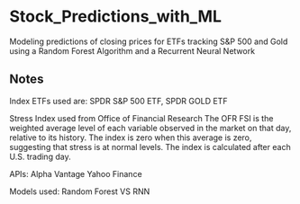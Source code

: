 # Stock_Predictions_with_ML
Modeling predictions of closing prices for ETFs tracking S&P 500 and Gold using a Random Forest Algorithm and a Recurrent Neural Network


## Notes 
 Index ETFs used are:
 SPDR S&P 500 ETF, 
 SPDR GOLD ETF

Stress Index used from Office of Financial Research
The OFR FSI is the weighted average level of each variable observed in the market on that day, relative to its history. The index is zero when this average is zero, suggesting that stress is at normal levels. The index is calculated after each U.S. trading day.

APIs:
  Alpha Vantage 
  Yahoo Finance
 
 Models used:
  Random Forest VS RNN
